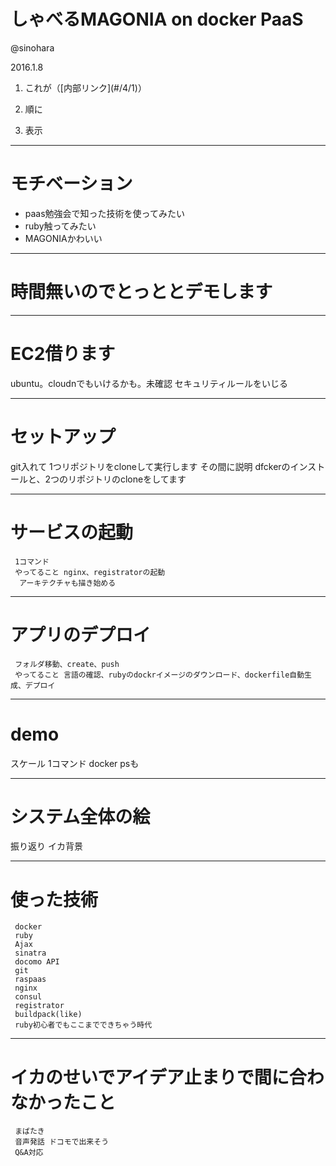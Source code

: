 # しゃべるMAGONIA on docker PaaS

@sinohara

2016.1.8

1. <p class="fragment">これが（[内部リンク](#/4/1)）</p>
1. <p class="fragment">順に</p>
1. <p class="fragment">表示</p>

---

# モチベーション

* paas勉強会で知った技術を使ってみたい
* ruby触ってみたい
* MAGONIAかわいい

---

# 時間無いのでとっととデモします


---

# EC2借ります
  ubuntu。cloudnでもいけるかも。未確認
  セキュリティルールをいじる

---

# セットアップ
  git入れて
  1つリポジトリをcloneして実行します
  その間に説明
  dfckerのインストールと、2つのリポジトリのcloneをしてます

---

# サービスの起動
     1コマンド
     やってること nginx、registratorの起動
      アーキテクチャも描き始める

---

# アプリのデプロイ
     フォルダ移動、create、push
     やってること 言語の確認、rubyのdockrイメージのダウンロード、dockerfile自動生成、デプロイ

---

# demo

 スケール
     1コマンド
     docker psも

---

# システム全体の絵

 振り返り イカ背景

---

# 使った技術
     docker
     ruby
     Ajax
     sinatra
     docomo API
     git
     raspaas
     nginx
     consul
     registrator
     buildpack(like)
     ruby初心者でもここまでできちゃう時代

---

# イカのせいでアイデア止まりで間に合わなかったこと
     まばたき
     音声発話 ドコモで出来そう
     Q&A対応

